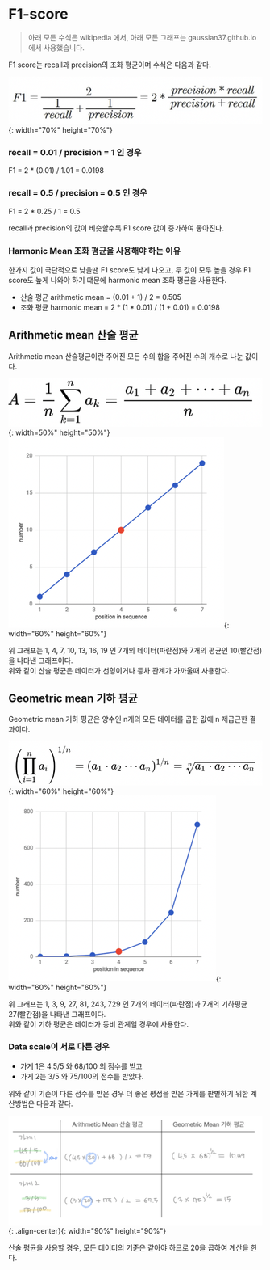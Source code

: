 # F1-score

> 아래 모든 수식은 wikipedia 에서, 아래 모든 그래프는 gaussian37.github.io 에서 사용했습니다.

F1 score는 recall과 precision의 조화 평균이며 수식은 다음과 같다.<br>

![png](/_img/evaluation/f1_score.png){: width="70%" height="70%"} <br>

### recall = 0.01 / precision = 1 인 경우

F1 = 2 * (0.01) / 1.01 = 0.0198<br>

### recall = 0.5 / precision = 0.5 인 경우

F1 = 2 * 0.25 / 1 = 0.5<br>

recall과 precision의 값이 비슷할수록 F1 score 값이 증가하여 좋아진다.<br>

### Harmonic Mean 조화 평균을 사용해야 하는 이유

한가지 값이 극단적으로 낮을땐 F1 score도 낮게 나오고, 두 값이 모두 높을 경우 F1 score도 높게 나와야 하기 떄문에 harmonic mean 조화 평균을 사용한다.<br>

- 산술 평균 arithmetic mean = (0.01 + 1) / 2 = 0.505
- 조화 평균 harmonic mean = 2 * (1 * 0.01) / (1 + 0.01) = 0.0198


## Arithmetic mean 산술 평균

Arithmetic mean 산술평균이란 주어진 모든 수의 합을 주어진 수의 개수로 나눈 값이다.<br>

![png](/_img/evaluation/arithmetic_mean_expression.png){: width=50%" height="50%"}<br>
![png](/_img/evaluation/arithmetic_mean.png){: width="60%" height="60%"}<br>

위 그래프는 1, 4, 7, 10, 13, 16, 19 인 7개의 데이터(파란점)와 7개의 평균인 10(빨간점)을 나타낸 그래프이다.<br>
위와 같이 산술 평균은 데이터가 선형이거나 등차 관계가 가까울때 사용한다.<br>

## Geometric mean 기하 평균

Geometric mean 기하 평균은 양수인 n개의 모든 데이터를 곱한 값에 n 제곱근한 결과이다.<br>

![png](/_img/evaluation/geometric_mean_expression.png){: width="60%" height="60%"}<br>
![png](/_img/evaluation/geometric_mean.png){: width="60%" height="60%"}<br>

위 그래프는 1, 3, 9, 27, 81, 243, 729 인 7개의 데이터(파란점)과 7개의 기하평균 27(빨간점)을 나타낸 그래프이다.<br>
위와 같이 기하 평균은 데이터가 등비 관계일 경우에 사용한다.<br>

### Data scale이 서로 다른 경우

- 가게 1은 4.5/5 와 68/100 의 점수를 받고
- 가게 2는 3/5 와 75/100의 점수를 받았다.

위와 같이 기준이 다른 점수를 받은 경우 더 좋은 평점을 받은 가게를 판별하기 위한 계산방법은 다음과 같다.<br>

![png](/_img/evaluation/fl_score_data_scales_are_different.png){: .align-center}{: width="90%" height="90%"}

산술 평균을 사용할 경우, 모든 데이터의 기준은 같아야 하므로 20을 곱하여 계산을 한다.